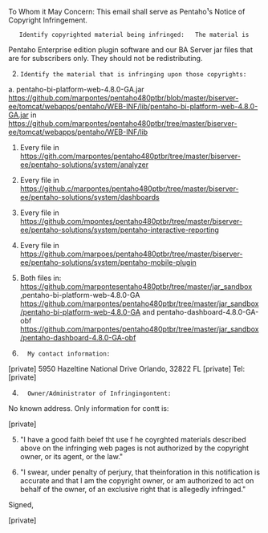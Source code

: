 To Whom it May Concern:
 This email shall serve as Pentaho¹s Notice of Copyright Infringement.

       Identify copyrighted material being infringed:   The material is
Pentaho Enterprise edition plugin software and our BA Server jar files
that are for subscribers only.  They should not be redistributing.

2.     Identify the material that is infringing upon those copyrights:
a.       pentaho-bi-platform-web-4.8.0-GA.jar
https://github.com/marpontes/pentaho480ptbr/blob/master/biserver-ee/tomcat/webapps/pentaho/WEB-INF/lib/pentaho-bi-platform-web-4.8.0-GA.jar in
https://github.com/marpontes/pentaho480ptbr/tree/master/biserver-ee/tomcat/webapps/pentaho/WEB-INF/lib

1. Every file in
https://gith.com/marpontes/pentaho480ptbr/tree/master/biserver-ee/pentaho-solutions/system/analyzer

2. Every file in
https://github.c/marpontes/pentaho480ptbr/tree/master/biserver-ee/pentaho-solutions/system/dashboards

3. Every file in
https://github.com/mpontes/pentaho480ptbr/tree/master/biserver-ee/pentaho-solutions/system/pentaho-interactive-reporting

4. Every file in
https://github.com/marpoes/pentaho480ptbr/tree/master/biserver-ee/pentaho-solutions/system/pentaho-mobile-plugin

5. Both files in:
https://github.com/marpontesentaho480ptbr/tree/master/jar_sandbox ,pentaho-bi-platform-web-4.8.0-GA
https://github.com/marpontes/pentaho480ptbr/tree/master/jar_sandbox/pentaho-bi-platform-web-4.8.0-GA and pentaho-dashboard-4.8.0-GA-obf
https://github.com/marpontes/pentaho480ptbr/tree/master/jar_sandbox/pentaho-dashboard-4.8.0-GA-obf

3.       My contact information:
[private]
5950 Hazeltine National Drive
Orlando, 32822 FL
[private]
Tel: [private]

4.       Owner/Administrator of Infringingontent:

No known address.  Only information for contt is:

[private]


5. "I have a good faith beief tht use f he coyrghted materials described above on the infringing web pages is not authorized by
the copyright owner, or its agent, or the law."

6. "I swear, under penalty of perjury, that theinforation in this notification is accurate and that I am the copyright owner, or am
authorized to act on behalf of the owner, of an exclusive right that is
allegedly infringed."


Signed,

[private]

